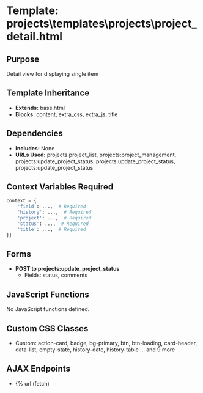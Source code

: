 # Template: projects\templates\projects\project_detail.html

## Purpose
Detail view for displaying single item

## Template Inheritance
- **Extends:** base.html
- **Blocks:** content, extra_css, extra_js, title

## Dependencies
- **Includes:** None
- **URLs Used:** projects:project_list, projects:project_management, projects:update_project_status, projects:update_project_status, projects:update_project_status

## Context Variables Required
```python
context = {
    'field': ...,  # Required
    'history': ...,  # Required
    'project': ...,  # Required
    'status': ...,  # Required
    'title': ...,  # Required
}}
```

## Forms
- **POST to projects:update_project_status**
  - Fields: status, comments

## JavaScript Functions
No JavaScript functions defined.

## Custom CSS Classes
- Custom: action-card, badge, bg-primary, btn, btn-loading, card-header, data-list, empty-state, history-date, history-table ... and 9 more

## AJAX Endpoints
- {% url  (fetch)
